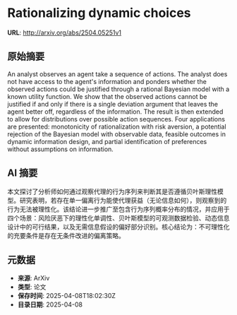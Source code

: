 # Rationalizing dynamic choices

**URL**: http://arxiv.org/abs/2504.05251v1

## 原始摘要

An analyst observes an agent take a sequence of actions. The analyst does not
have access to the agent's information and ponders whether the observed actions
could be justified through a rational Bayesian model with a known utility
function. We show that the observed actions cannot be justified if and only if
there is a single deviation argument that leaves the agent better off,
regardless of the information. The result is then extended to allow for
distributions over possible action sequences. Four applications are presented:
monotonicity of rationalization with risk aversion, a potential rejection of
the Bayesian model with observable data, feasible outcomes in dynamic
information design, and partial identification of preferences without
assumptions on information.


## AI 摘要

本文探讨了分析师如何通过观察代理的行为序列来判断其是否遵循贝叶斯理性模型。研究表明，若存在单一偏离行为能使代理获益（无论信息如何），则观察到的行为无法被理性化。该结论进一步推广至包含行为序列概率分布的情况，并应用于四个场景：风险厌恶下的理性化单调性、贝叶斯模型的可观测数据检验、动态信息设计中的可行结果，以及无需信息假设的偏好部分识别。核心结论为：不可理性化的充要条件是存在无条件改进的偏离策略。

## 元数据

- **来源**: ArXiv
- **类型**: 论文
- **保存时间**: 2025-04-08T18:02:30Z
- **目录日期**: 2025-04-08
